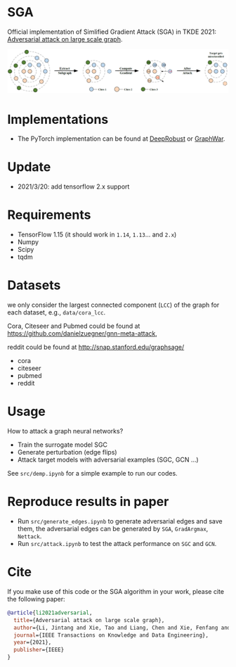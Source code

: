 # SGA
Official implementation of Simlified Gradient Attack (SGA) in TKDE 2021: [Adversarial attack on large scale graph](https://arxiv.org/abs/2009.03488).


![SGA](./imgs/SGA.png)

# Implementations
+ The PyTorch implementation can be found at [DeepRobust](https://github.com/DSE-MSU/DeepRobust/blob/master/examples/graph/test_sga.py) or [GraphWar](https://github.com/EdisonLeeeee/GraphWar).


# Update
+ 2021/3/20: add tensorflow 2.x support

# Requirements
+ TensorFlow 1.15 (it should work in `1.14`, `1.13`... and `2.x`)
+ Numpy
+ Scipy
+ tqdm

# Datasets

we only consider the largest connected component (`LCC`) of the graph for each dataset, e.g., `data/cora_lcc`.

Cora, Citeseer and Pubmed could be found at https://github.com/danielzuegner/gnn-meta-attack,

reddit could be found at http://snap.stanford.edu/graphsage/

+ cora
+ citeseer
+ pubmed  
+ reddit

# Usage

How to attack a graph neural networks?

+ Train the surrogate model SGC
+ Generate perturbation (edge flips)
+ Attack target models with adversarial examples (SGC, GCN ...)

See `src/demp.ipynb` for a simple example to run our codes.

# Reproduce results in paper

+ Run `src/generate_edges.ipynb` to generate adversarial edges and save them, the adversarial edges can be generated by `SGA`, `GradArgmax`, `Nettack`.
+ Run `src/attack.ipynb` to test the attack performance on `SGC` and `GCN`.

# Cite

If you make use of this code or the SGA algorithm in your work, please cite the following paper:

```bibtex
@article{li2021adversarial,
  title={Adversarial attack on large scale graph},
  author={Li, Jintang and Xie, Tao and Liang, Chen and Xie, Fenfang and He, Xiangnan and Zheng, Zibin},
  journal={IEEE Transactions on Knowledge and Data Engineering},
  year={2021},
  publisher={IEEE}
}
```

